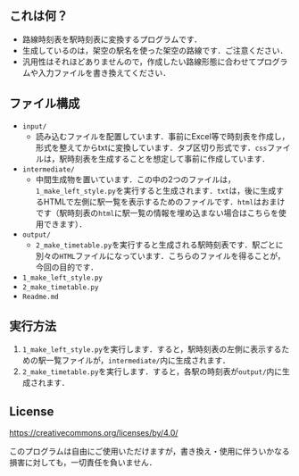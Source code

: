 ## これは何？

- 路線時刻表を駅時刻表に変換するプログラムです．
- 生成しているのは，架空の駅名を使った架空の路線です．ご注意ください．
- 汎用性はそれほどありませんので，作成したい路線形態に合わせてプログラムや入力ファイルを書き換えてください．


## ファイル構成

- `input/`
  - 読み込むファイルを配置しています．事前にExcel等で時刻表を作成し，形式を整えてからtxtに変換しています．タブ区切り形式です．`css`ファイルは，駅時刻表を生成することを想定して事前に作成しています．
- `intermediate/`
  - 中間生成物を置いています．この中の2つのファイルは，`1_make_left_style.py`を実行すると生成されます．`txt`は，後に生成するHTMLで左側に駅一覧を表示するためのファイルです．`html`はおまけです（駅時刻表の`html`に駅一覧の情報を埋め込まない場合はこちらを使用できます）．
- `output/`
  - `2_make_timetable.py`を実行すると生成される駅時刻表です．駅ごとに別々の`HTML`ファイルになっています．こちらのファイルを得ることが，今回の目的です．
- `1_make_left_style.py`
- `2_make_timetable.py`
- `Readme.md`


## 実行方法

1. `1_make_left_style.py`を実行します．すると，駅時刻表の左側に表示するための駅一覧ファイルが，`intermediate/`内に生成されます．
1. `2_make_timetable.py`を実行します．すると，各駅の時刻表が`output/`内に生成されます．


## License

https://creativecommons.org/licenses/by/4.0/

このプログラムは自由にご使用いただけますが，書き換え・使用に伴ういかなる損害に対しても，一切責任を負いません．


